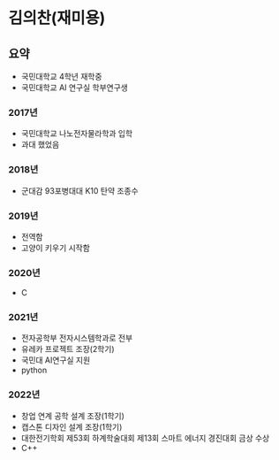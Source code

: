 # 김의찬(재미용)
## 요약
 - 국민대학교 4학년 재학중  
 - 국민대학교 AI 연구실 학부연구생
 
### 2017년
 - 국민대학교 나노전자물라학과 입학
 - 과대 했었음
 
### 2018년
 - 군대감 93포병대대 K10 탄약 조종수
 
### 2019년
 - 전역함
 - 고양이 키우기 시작함
 
### 2020년
 - C

### 2021년
 - 전자공학부 전자시스템학과로 전부
 - 유레카 프로젝트 조장(2학기)
 - 국민대 AI연구실 지원
 - python
 
### 2022년
 - 창업 연계 공학 설계 조장(1학기)
 - 캡스톤 디자인 설계 조장(1학기)
 - 대한전기학회 제53회 하계학술대회 제13회 스마트 에너지 경진대회 금상 수상
 - C++

